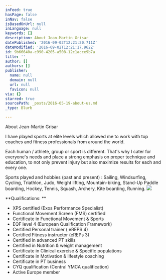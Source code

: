 ```yaml
---
inFeed: true
hasPage: false
inNav: false
isBasedOnUrl: null
inLanguage: null
keywords: []
description: About Jean-Martin Grisar
datePublished: '2016-09-02T12:21:20.711Z'
dateModified: '2016-09-02T12:21:17.962Z'
id: 9b66640a-c990-4205-a508-12c1acce9b7a
title: ''
author: []
authors: []
publisher:
  name: null
  domain: null
  url: null
  favicon: null
via: {}
starred: true
sourcePath: _posts/2016-05-19-about-us.md
_type: Blurb

---
```

About Jean-Martin Grisar

I have played sports at elite levels which allowed me to work with top coaches and fitness professionals from around the world.

Each human / athlete, group or sport is different. That's why I cater for everyone's needs and place a strong emphasis on proper technique and education, to not only prevent injury but also maximize results for each and every one.

Sports played and hobbies (past and present) : Sailing, Windsurfing, Cycling, Triathlon, Judo, Weight lifting, Mountain-biking, Stand-Up Paddle boarding, Hockey, Tennis, Squash, Archery, Kite boarding, Running.
![](https://the-grid-user-content.s3-us-west-2.amazonaws.com/4a9d69e4-ff04-40bf-b897-51a472288c50.jpg)

**Qualifications: **

* XPS certified (Exos Performance Specialist)
* Functional Movement Screen (FMS) certified 
* Certificate in Functional Movement & Sports
* EQF level 4 (European Qualification Framework)
* Certified Personal trainer ( eREPS 4)
* Certified Fitness instructor (eREPs 3)
* Certified in advanced PT skills
* Certified in Nutrition & weight management
* Certificate in Clinical exercise & Specific populations
* Certificate in Motivation & lifestyle coaching
* Certificate in PT business
* CYQ qualification (Central YMCA qualification) 
* Active Europe member